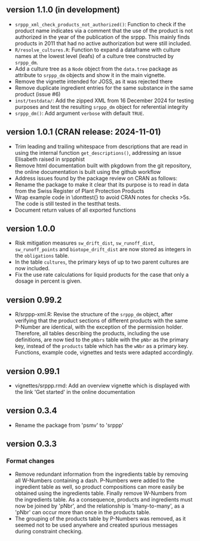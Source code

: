## version 1.1.0 (in development)

- `srppp_xml_check_products_not_authorized()`: Function to check if the product name indicates via a comment that the use of the product is not authorized in the year of the publication of the srppp. This mainly finds products in 2011 that had no active authorization but were still included.
- `R/resolve_cultures.R`: Function to expand a dataframe with culture names at the lowest level (leafs) of a culture tree constructed by `srppp_dm`.
- Add a culture tree as a `Node` object from the `data.tree` package as attribute to `srppp_dm` objects and show it in the main vignette.
- Remove the vignette intended for JOSS, as it was rejected there
- Remove duplicate ingredient entries for the same substance in the same product (issue #6)
- `inst/testdata/`: Add the zipped XML from 16 December 2024 for testing purposes and test the resulting `srppp_dm` object for referential integrity
- `srppp_dm()`: Add argument `verbose` with default `TRUE`.

## version 1.0.1 (CRAN release: 2024-11-01)

- Trim leading and trailing whitespace from descriptions that are read in using the internal function `get_descriptions()`, addressing an issue Elisabeth raised in srppphist
- Remove html documentation built with pkgdown from the git repository, the online documentation is built using the github workflow
- Address issues found by the package review on CRAN as follows:
- Rename the package to make it clear that its purpose is to read in data from the Swiss Register of Plant Protection Products
- Wrap example code in \donttest{} to avoid CRAN notes for checks >5s. The code is still tested in the testthat tests.
- Document return values of all exported functions

## version 1.0.0

- Risk mitigation measures `sw_drift_dist`, `sw_runoff_dist`, `sw_runoff_points` and `biotope_drift_dist` are now stored as integers in the `obligations` table.
- In the table `cultures`, the primary keys of up to two parent cultures are now included.
- Fix the use rate calculations for liquid products for the case that only a dosage in percent is given.

## version 0.99.2

- R/srppp-xml.R: Revise the structure of the `srppp_dm` object, after verifying that the product sections of different products with the same P-Number are identical, with the exception of the permission holder. Therefore, all tables describing the products, including the use definitions, are now tied to the `pNbrs` table with the `pNbr` as the primary key, instead of the `products` table which has the `wNbr` as a primary key. Functions, example code, vignettes and tests were adapted accordingly.

## version 0.99.1

- vignettes/srppp.rmd: Add an overview vignette which is displayed with the link 'Get started' in the online documentation

## version 0.3.4

- Rename the package from 'psmv' to 'srppp'

## version 0.3.3

### Format changes

- Remove redundant information from the ingredients table by removing
  all W-Numbers containing a dash. P-Numbers were added to the ingredient
  table as well, so product compositions can more easily be obtained
  using the ingredients table. Finally remove W-Numbers from the ingredients
  table. As a consequence, products and ingredients must now be joined
  by 'pNbr', and the relationship is 'many-to-many', as a 'pNbr' can
  occur more than once in the products table.
- The grouping of the products table by P-Numbers was removed, as it
  seemed not to be used anywhere and created spurious messages during 
  constraint checking.
